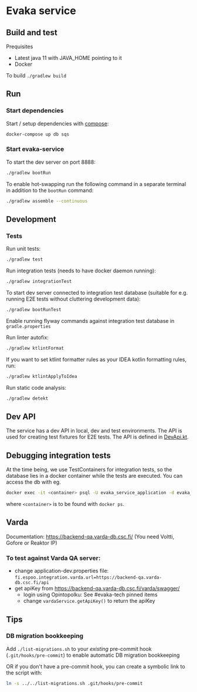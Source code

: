 <!--
SPDX-FileCopyrightText: 2017-2020 City of Espoo

SPDX-License-Identifier: LGPL-2.1-or-later
-->

# Evaka service

## Build and test

Prequisites

- Latest java 11 with JAVA_HOME pointing to it
- Docker

To build `./gradlew build`

## Run

### Start dependencies

Start / setup dependencies with [compose](../compose/README.md):

```sh
docker-compose up db sqs
```

### Start evaka-service

To start the dev server on port 8888:

```sh
./gradlew bootRun
```

To enable hot-swapping run the following command in a separate terminal in addition to the `bootRun` command:

```sh
./gradlew assemble --continuous
```

## Development

### Tests

Run unit tests:

```sh
./gradlew test
```

Run integration tests (needs to have docker daemon running):

```sh
./gradlew integrationTest
```

To start dev server connected to integration test database (suitable for e.g. running E2E tests without cluttering
 development data):
```sh
./gradlew bootRunTest
```
Enable running flyway commands against integration test database in `gradle.properties`

Run linter autofix:

```sh
./gradlew ktlintFormat
```

If you want to set ktlint formatter rules as your IDEA kotlin formatting rules, run:

```sh
./gradlew ktlintApplyToIdea
```

Run static code analysis:

```sh
./gradlew detekt
```

## Dev API

The service has a dev API in local, dev and test environments.
The API is used for creating test fixtures for E2E tests.
The API is defined in [DevApi.kt](src/main/kotlin/fi/espoo/evaka/shared/dev/DevApi.kt).

## Debugging integration tests

At the time being, we use TestContainers for integration tests, so the database lies in a
docker container while the tests are executed. You can access the db with eg.

```sh
docker exec -it <container> psql -U evaka_service_application -d evaka_service
```

where `<container>` is to be found with `docker ps`.

## Varda

Documentation: <https://backend-qa.varda-db.csc.fi/> (You need Voltti, Gofore or Reaktor IP)

### To test against Varda QA server:

- change application-dev.properties file: `fi.espoo.integration.varda.url=https://backend-qa.varda-db.csc.fi/api`
- get apiKey from <https://backend-qa.varda-db.csc.fi/varda/swagger/>
  - login using Opintopolku: See #evaka-tech pinned items
  - change `vardaService.getApiKey()` to return the apiKey

## Tips

### DB migration bookkeeping

Add `./list-migrations.sh` to your *existing* pre-commit hook (`.git/hooks/pre-commit`) to enable automatic DB migration bookkeeping

OR if you don't have a pre-commit hook, you can create a symbolic link to the script with:

```sh
ln -s ../../list-migrations.sh .git/hooks/pre-commit
```
